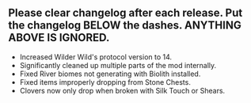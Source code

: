 Please clear changelog after each release.
Put the changelog BELOW the dashes. ANYTHING ABOVE IS IGNORED.
-----------------
- Increased Wilder Wild's protocol version to 14.
- Significantly cleaned up multiple parts of the mod internally.
- Fixed River biomes not generating with Biolith installed.
- Fixed items improperly dropping from Stone Chests.
- Clovers now only drop when broken with Silk Touch or Shears.
